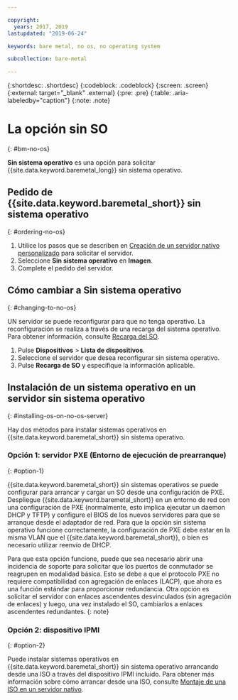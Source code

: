 ```yaml
---

copyright:
  years: 2017, 2019
lastupdated: "2019-06-24"

keywords: bare metal, no os, no operating system

subcollection: bare-metal

---
```


{:shortdesc: .shortdesc}
{:codeblock: .codeblock}
{:screen: .screen}
{:external: target="_blank" .external}
{:pre: .pre}
{:table: .aria-labeledby="caption"}
{:note: .note}

# La opción sin SO
{: #bm-no-os}

**Sin sistema operativo** es una opción para solicitar {{site.data.keyword.baremetal_long}} sin sistema operativo.

## Pedido de {{site.data.keyword.baremetal_short}} sin sistema operativo
{: #ordering-no-os}

1. Utilice los pasos que se describen en [Creación de un servidor nativo personalizado](/docs/bare-metal?topic=bare-metal-ordering-baremetal-server) para solicitar el servidor.
2. Seleccione **Sin sistema operativo** en **Imagen**.
3. Complete el pedido del servidor. 

## Cómo cambiar a Sin sistema operativo
{: #changing-to-no-os}

UN servidor se puede reconfigurar para que no tenga operativo. La reconfiguración se realiza a través de una recarga del sistema operativo. Para obtener información, consulte [Recarga del SO](/docs/infrastructure/software?topic=software-reloading-the-os).

1. Pulse **Dispositivos** > **Lista de dispositivos**.
2. Seleccione el servidor que desea reconfigurar sin sistema operativo.
3. Pulse **Recarga de SO** y especifique la información aplicable.

## Instalación de un sistema operativo en un servidor sin sistema operativo
{: #installing-os-on-no-os-server}

Hay dos métodos para instalar sistemas operativos en {{site.data.keyword.baremetal_short}} sin sistema operativo.

### Opción 1: servidor PXE (Entorno de ejecución de prearranque)
{: #option-1}

{{site.data.keyword.baremetal_short}} sin sistemas operativos se puede configurar para arrancar y cargar un SO desde una configuración de PXE.<!--(see [Preboot_Execution_Environment](http://en.wikipedia.org/wiki/Preboot_Execution_Environment) for more information)--> Despliegue {{site.data.keyword.baremetal_short}} en un entorno de red con una configuración de PXE (normalmente, esto implica ejecutar un daemon DHCP y TFTP) y configure el BIOS de los nuevos servidores para que se arranque desde el adaptador de red. Para que la opción sin sistema operativo funcione correctamente, la configuración de PXE debe estar en la misma VLAN que el {{site.data.keyword.baremetal_short}}, o bien es necesario utilizar reenvío de DHCP.

Para que esta opción funcione, puede que sea necesario abrir una incidencia de soporte para solicitar que los puertos de conmutador se reagrupen en modalidad básica. Esto se debe a que el protocolo PXE no requiere compatibilidad con agregación de enlaces (LACP), <!--see [Link Aggregation](http://en.wikipedia.org/wiki/Link_aggregation))--> que ahora es una función estándar para proporcionar redundancia. Otra opción es solicitar el servidor con enlaces ascendentes desvinculados (sin agregación de enlaces) y luego, una vez instalado el SO, cambiarlos a enlaces ascendentes redundantes.
{: note}

### Opción 2: dispositivo IPMI
{: #option-2}

Puede instalar sistemas operativos en {{site.data.keyword.baremetal_short}} sin sistema operativo arrancando desde una ISO a través del dispositivo IPMI incluido. Para obtener más información sobre cómo arrancar desde una ISO, consulte [Montaje de una ISO en un servidor nativo](/docs/bare-metal?topic=bare-metal-mounting-an-iso-on-a-bare-metal-server).
